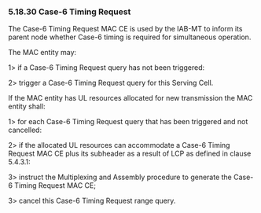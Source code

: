 ### 5.18.30 Case-6 Timing Request

The Case-6 Timing Request MAC CE is used by the IAB-MT to inform its
parent node whether Case-6 timing is required for simultaneous
operation.

The MAC entity may:

1\> if a Case-6 Timing Request query has not been triggered:

2\> trigger a Case-6 Timing Request query for this Serving Cell.

If the MAC entity has UL resources allocated for new transmission the
MAC entity shall:

1\> for each Case-6 Timing Request query that has been triggered and not
cancelled:

2\> if the allocated UL resources can accommodate a Case-6 Timing
Request MAC CE plus its subheader as a result of LCP as defined in
clause 5.4.3.1:

3\> instruct the Multiplexing and Assembly procedure to generate the
Case-6 Timing Request MAC CE;

3\> cancel this Case-6 Timing Request range query.